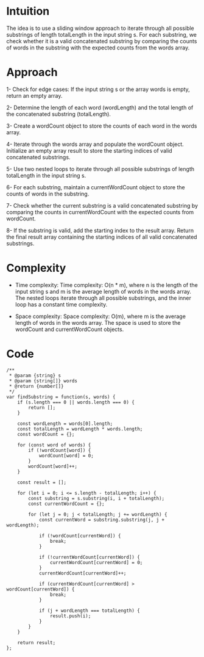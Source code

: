 # Intuition
The idea is to use a sliding window approach to iterate through all possible substrings of length totalLength in the input string s. For each substring, we check whether it is a valid concatenated substring by comparing the counts of words in the substring with the expected counts from the words array.

# Approach
1- Check for edge cases: If the input string s or the array words is empty, return an empty array.

2- Determine the length of each word (wordLength) and the total length of the concatenated substring (totalLength).

3- Create a wordCount object to store the counts of each word in the words array.

4- Iterate through the words array and populate the wordCount object.
Initialize an empty array result to store the starting indices of valid concatenated substrings.

5- Use two nested loops to iterate through all possible substrings of length totalLength in the input string s.

6- For each substring, maintain a currentWordCount object to store the counts of words in the substring.

7- Check whether the current substring is a valid concatenated substring by comparing the counts in currentWordCount with the expected counts from wordCount.

8- If the substring is valid, add the starting index to the result array.
Return the final result array containing the starting indices of all valid concatenated substrings.

# Complexity
- Time complexity:
Time complexity: O(n * m), where n is the length of the input string s and m is the average length of words in the words array. The nested loops iterate through all possible substrings, and the inner loop has a constant time complexity.

- Space complexity:
Space complexity: O(m), where m is the average length of words in the words array. The space is used to store the wordCount and currentWordCount objects.

# Code
```
/**
 * @param {string} s
 * @param {string[]} words
 * @return {number[]}
 */
var findSubstring = function(s, words) {
    if (s.length === 0 || words.length === 0) {
        return [];
    }

    const wordLength = words[0].length;
    const totalLength = wordLength * words.length;
    const wordCount = {};

    for (const word of words) {
        if (!wordCount[word]) {
            wordCount[word] = 0;
        }
        wordCount[word]++;
    }

    const result = [];

    for (let i = 0; i <= s.length - totalLength; i++) {
        const substring = s.substring(i, i + totalLength);
        const currentWordCount = {};

        for (let j = 0; j < totalLength; j += wordLength) {
            const currentWord = substring.substring(j, j + wordLength);

            if (!wordCount[currentWord]) {
                break;
            }

            if (!currentWordCount[currentWord]) {
                currentWordCount[currentWord] = 0;
            }
            currentWordCount[currentWord]++;

            if (currentWordCount[currentWord] > wordCount[currentWord]) {
                break;
            }

            if (j + wordLength === totalLength) {
                result.push(i);
            }
        }
    }

    return result;
};

```